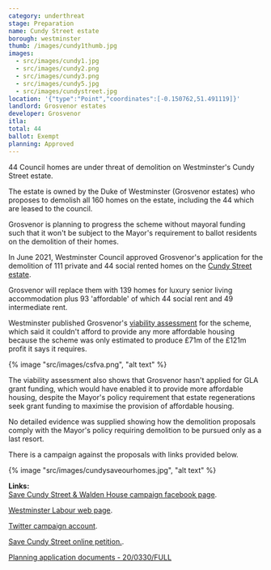 ```yaml
---
category: underthreat
stage: Preparation 
name: Cundy Street estate 
borough: westminster
thumb: /images/cundy1thumb.jpg
images:
  - src/images/cundy1.jpg
  - src/images/cundy2.png
  - src/images/cundy3.png
  - src/images/cundy5.jpg
  - src/images/cundystreet.jpg
location: '{"type":"Point","coordinates":[-0.150762,51.491119]}'
landlord: Grosvenor estates
developer: Grosvenor
itla:
total: 44
ballot: Exempt
planning: Approved
---
```

44 Council homes are under threat of demolition on Westminster's Cundy Street estate.

The estate is owned by the Duke of Westminster (Grosvenor estates) who proposes to demolish all 160 homes on the estate, including the 44 which are leased to the council. 

Grosvenor is planning to progress the scheme without mayoral funding such that it won't be subject to the Mayor's requirement to ballot residents on the demolition of their homes.

In June 2021, Westminster Council approved Grosvenor's application for the demolition of 111 private and 44 social rented homes on the [Cundy Street estate](https://www.estatewatch.london/estates/westminster/cundystreet/).

Grosvenor will replace them with 139 homes for luxury senior living accommodation plus 93 'affordable' of which 44 social rent and 49 intermediate rent.

Westminster published Grosvenor's [viability assessment](https://idoxpa.westminster.gov.uk/online-applications/files/95BB21391E1D917B7E1E2A471BFEE830/pdf/20_03307_FULL-FINANCIAL_VIABILITY_ASSESSMENT-6839837.pdf) for the scheme, which said it couldn't afford to provide any more affordable housing because the scheme was only estimated to produce £71m of the £121m profit it says it requires.

{% image "src/images/csfva.png", "alt text" %}

The viability assessment also shows that Grosvenor hasn't applied for GLA grant funding, which would have enabled it to provide more affordable housing, despite the Mayor's policy requirement that estate regenerations seek grant funding to maximise the provision of affordable housing.

No detailed evidence was supplied showing how the demolition proposals comply with the Mayor's policy requiring demolition to be pursued only as a last resort.

There is a campaign against the proposals with links provided below.

{% image "src/images/cundysaveourhomes.jpg", "alt text" %}

__Links:__  
[Save Cundy Street & Walden House campaign facebook page](https://business.facebook.com/savecundystreetandwaldenhouse/?__tn__=K-R&eid=ARCU6EkmWFjRLsSiZiHpK8HhmvH_D0BZB_MeEm9N83Eo10vqxRN2K5mC0dQavquellCeTNHJv2qS29Co&fref=mentions).

[Westminster Labour web page](https://www.westminsterlabour.org.uk/westminster-news/2019/08/18/cundy-street-quarter-churchill-labour-councillors-support-residents-facing-demolition/).

[Twitter campaign account](https://twitter.com/SaveCundyWalden).

[Save Cundy Street online petition.](https://www.change.org/p/grosvenor-group-save-cundy-street-and-walden-house).

[Planning application documents - 20/0330/FULL ](https://idoxpa.westminster.gov.uk/online-applications/applicationDetails.do?activeTab=documents&keyVal=QB2X8DRP06A00)
